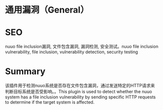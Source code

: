 # 通用漏洞（General）
# SEO
nuuo file inclusion漏洞, 文件包含漏洞, 漏洞检测, 安全测试。nuuo file inclusion vulnerability, file inclusion, vulnerability detection, security testing
# Summary
该插件用于检测nuuo系统是否存在文件包含漏洞，通过发送特定的HTTP请求来判断目标系统是否受影响。。This plugin is used to detect whether the nuuo system has a file inclusion vulnerability by sending specific HTTP requests to determine if the target system is affected.
